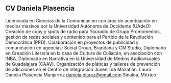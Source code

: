 ## CV Daniela Plasencia
Licenciada en Ciencias de la Comunicación con área de acentuación en medios masivos por la Universidad Autónoma de Occidente (UAdeO)
Creación de copy y spots de radio para Youradio de Grupo Promomedios, gestión de redes sociales y contenido para el Partido de la Revolución Democrática (PRD). 
Colaboración en proyectos de publicidad y comunicación en agencias: Social Group, Brandana y CM Studio,
Diplomado en Creación Literaria en la casa de Cultura de Culiacán, en asociación con INBA.
Diplomado en Narrativa en la Universidad de Medios Audiovisuales de Guadalajara (CAAV).
Organización de pláticas y talleres de prevención de adicciones en el Centro de Integración Juvenil de Mazatlán.
Laura Daniela Plasencia Manjarrez
daniela.plarez@gmail.com
Sinaloa, México
